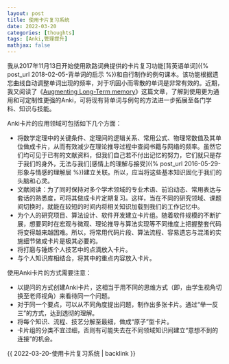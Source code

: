 ```yaml
---
layout: post
title: 使用卡片复习系统
date: 2022-03-20
categories: [thoughts]
tags: [Anki,管理提升]
mathjax: false
---
```


我从2017年11月13日开始使用欧路词典提供的卡片复习功能[背英语单词]({% post_url 2018-02-05-背单词的启示 %})和自行制作的例句课本。该功能根据遗忘曲线自动调整单词出现的频率，对于巩固小而零散的单词是非常有效的。近期，我又阅读了《[Augmenting Long-Term memory](http://augmentingcognition.com/ltm.html)》这篇文章，了解到使用更为通用和可定制性更强的Anki，可将现有背单词与例句的方法进一步拓展至各门学科、知识与技能。

Anki卡片的应用领域可包括如下几个方面：

* 将数学定理中的关键条件、定理间的逻辑关系、常用公式、物理常数值及其单位做成卡片，从而有效减少在理论推导过程中查阅书籍与网络的频率。虽然它们均可见于已有的文献资料，但我们自己若不付出记忆的努力，它们就只是存于我们的身外，无法与我们[感情上的理解与接受]({% post_url 2016-05-29-形象与情感的理解层 %})建立关联。所以，应当将这些基本知识固化于我们的头脑和心灵。
* 文献阅读：为了同时保持对多个学术领域的专业术语、前沿动态、常用表达与套话的熟悉度，可将其做成卡片定期复习。这样，当在不同的研究领域、课题间切换时，就能在较短的时间内将相关知识加载到我们的工作记忆中。
* 为个人的研究项目、算法设计、软件开发建立卡片组。随着软件规模的不断扩展，想要同时在宏观与微观、理论推导与算法实现等不同维度上把握整套代码将变得越来越困难。所以，将常用代码片段、算法流程、容易遗忘与混淆的实施细节做成卡片是极其必要的。
* 将打磨与锤炼个人技艺中的点滴放入卡片。
* 与个人知识库相结合，将其中的重点内容放入卡片。

使用Anki卡片的方式需要注意：

* 以提问的方式创建Anki卡片，这相当于用不同的思维方式（即，由学生视角切换至老师视角）来看待同一个问题。 
* 对于同一个要点，可以从不同角度提出问题，制作出多张卡片。通过“举一反三”的方式，达到透彻的理解。
* 将每个知识、流程、技艺分解至最细，做成“原子”型卡片。
* 卡片组的分类不宜过细，否则有可能失去在不同领域知识间建立“意想不到的连接”的机会。

{{ 2022-03-20-使用卡片复习系统 | backlink }}
